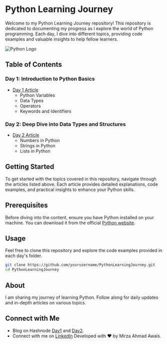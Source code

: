 # Python Learning Journey

Welcome to my Python Learning Journey repository! This repository is dedicated to documenting my progress as I explore the world of Python programming. Each day, I dive into different topics, providing code examples and valuable insights to help fellow learners.

![Python Logo](https://www.python.org/static/community_logos/python-logo-master-v3-TM-flattened.png)

## Table of Contents

### Day 1: Introduction to Python Basics
- [Day 1 Article](./Day1/README.md)
  - Python Variables
  - Data Types
  - Operators
  - Keywords and Identifiers

### Day 2: Deep Dive into Data Types and Structures
- [Day 2 Article](./Day2/README.md)
  - Numbers in Python
  - Strings in Python
  - Lists in Python

## Getting Started

To get started with the topics covered in this repository, navigate through the articles listed above. Each article provides detailed explanations, code examples, and practical insights to enhance your Python skills.

## Prerequisites

Before diving into the content, ensure you have Python installed on your machine. You can download it from the official [Python website](https://www.python.org/).

## Usage

Feel free to clone this repository and explore the code examples provided in each day's folder.

```sh
git clone https://github.com/yourusername/PythonLearningJourney.git
cd PythonLearningJourney
```
## About
I am sharing my journey of learning Python. Follow along for daily updates and in-depth articles on various topics.

## Connect with Me
- Blog on Hashnode [Day1](https://hashnode.com/edit/clwqapdk1001t08l09odo1c6j) and [Day2](https://hashnode.com/edit/clwuxx8sy00010ajl92g0hjpj).
- Connect with me on [LinkedIn](www.linkedin.com/in/mirza-ahmad-awais-aa513420a)
Developed with ❤️ by Mirza Ahmad Awais.

